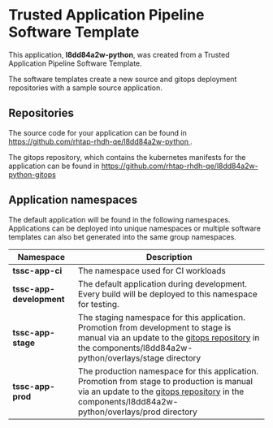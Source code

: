 # Trusted Application Pipeline Software Template

This application, **l8dd84a2w-python**, was created from a Trusted Application Pipeline Software Template.

The software templates create a new source and gitops deployment repositories with a sample source application. 

## Repositories

The source code for your application can be found in [https://github.com/rhtap-rhdh-qe/l8dd84a2w-python ](https://github.com/rhtap-rhdh-qe/l8dd84a2w-python ).
 
The gitops repository, which contains the kubernetes manifests for the application can be found in 
[https://github.com/rhtap-rhdh-qe/l8dd84a2w-python-gitops ](https://github.com/rhtap-rhdh-qe/l8dd84a2w-python-gitops ) 

## Application namespaces 

The default application will be found in the following namespaces. Applications can be deployed into unique namespaces or multiple software templates can also bet generated into the same group namespaces.  

|  Namespace   |  Description   |  
| -------- | -------- |
| **tssc-app-ci** | The namespace used for CI workloads |
| **tssc-app-development** | The default application during development. Every build will be deployed to this namespace for testing. |
| **tssc-app-stage** | The staging namespace for this application. Promotion from development to stage is manual via an update to the [gitops repository](https://github.com/rhtap-rhdh-qe/l8dd84a2w-python-gitops ) in the components/l8dd84a2w-python/overlays/stage directory |
| **tssc-app-prod** | The production namespace for this application. Promotion from stage to production is manual via an update to the [gitops repository](https://github.com/rhtap-rhdh-qe/l8dd84a2w-python-gitops ) in the components/l8dd84a2w-python/overlays/prod directory |